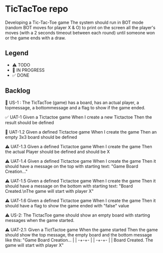 # TicTacToe repo
Developing a Tic-Tac-Toe game
The system should run in BOT mode (random BOT moves for player X & O) to print on the screen all the
player's moves (with a 2 seconds timeout between each round) until someone won or the game ends with
a draw.

## Legend
- ⚠ TODO
- 🚧 IN PROGRESS
- ✅ DONE

## Backlog

🚧 US-1 : 
The TicTacToe (game) has a board, has an actual player, a topmessage, a bottommessage and a flag to show if the game ended. 

✅ UAT-1 
Given a Tictactoe game
When I create a new Tictactoe
Then the result should be defined

🚧 UAT-1.2
Given a defined Tictactoe game
When I create the game 
Then an empty 3x3 board should be defined

⚠ UAT-1.3
Given a defined Tictactoe game
When I create the game 
Then the actual Player should be defined and should be X

⚠ UAT-1.4
Given a defined Tictactoe game
When I create the game 
Then it should have a message on the top with starting text: "Game Board Creation..."

⚠ UAT-1.5
Given a defined Tictactoe game
When I create the game 
Then it should have a message on the bottom with starting text: 
"Board Created.\nThe game will start with player X"

⚠ UAT-1.6
Given a defined Tictactoe game
When I create the game 
Then it should have a flag to show the game ended with "false" value

⚠ US-2:
The TictacToe game should show an empty board with starting messages when the game started.

⚠ UAT-2.1:
Given a TictTactoe game
When the game started
Then the game should show the top message, the empty board and the bottom message like this:
"Game Board Creation...
 | | 
-+-+-
 | | 
-+-+-
 | | 
Board Created.
The game will start with player X"


